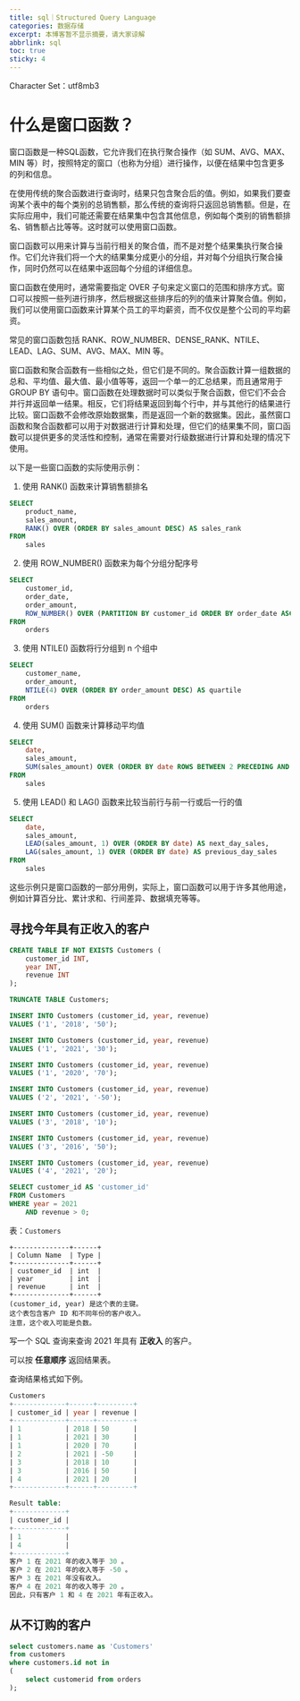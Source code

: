 ```yaml
---
title: sql｜Structured Query Language
categories: 数据存储
excerpt: 本博客暂不显示摘要，请大家谅解
abbrlink: sql
toc: true
sticky: 4
---
```


Character Set：utf8mb3


# 什么是窗口函数？
窗口函数是一种SQL函数，它允许我们在执行聚合操作（如 SUM、AVG、MAX、MIN 等）时，按照特定的窗口（也称为分组）进行操作，以便在结果中包含更多的列和信息。

在使用传统的聚合函数进行查询时，结果只包含聚合后的值。例如，如果我们要查询某个表中的每个类别的总销售额，那么传统的查询将只返回总销售额。但是，在实际应用中，我们可能还需要在结果集中包含其他信息，例如每个类别的销售额排名、销售额占比等等。这时就可以使用窗口函数。

窗口函数可以用来计算与当前行相关的聚合值，而不是对整个结果集执行聚合操作。它们允许我们将一个大的结果集分成更小的分组，并对每个分组执行聚合操作，同时仍然可以在结果中返回每个分组的详细信息。

窗口函数在使用时，通常需要指定 OVER 子句来定义窗口的范围和排序方式。窗口可以按照一些列进行排序，然后根据这些排序后的列的值来计算聚合值。例如，我们可以使用窗口函数来计算某个员工的平均薪资，而不仅仅是整个公司的平均薪资。

常见的窗口函数包括 RANK、ROW_NUMBER、DENSE_RANK、NTILE、LEAD、LAG、SUM、AVG、MAX、MIN 等。

窗口函数和聚合函数有一些相似之处，但它们是不同的。聚合函数计算一组数据的总和、平均值、最大值、最小值等等，返回一个单一的汇总结果，而且通常用于 GROUP BY 语句中。窗口函数在处理数据时可以类似于聚合函数，但它们不会合并行并返回单一结果。相反，它们将结果返回到每个行中，并与其他行的结果进行比较。窗口函数不会修改原始数据集，而是返回一个新的数据集。因此，虽然窗口函数和聚合函数都可以用于对数据进行计算和处理，但它们的结果集不同，窗口函数可以提供更多的灵活性和控制，通常在需要对行级数据进行计算和处理的情况下使用。

以下是一些窗口函数的实际使用示例：

1. 使用 RANK() 函数来计算销售额排名

```sql
SELECT
    product_name,
    sales_amount,
    RANK() OVER (ORDER BY sales_amount DESC) AS sales_rank
FROM
    sales
```

2. 使用 ROW_NUMBER() 函数来为每个分组分配序号

```sql
SELECT
    customer_id,
    order_date,
    order_amount,
    ROW_NUMBER() OVER (PARTITION BY customer_id ORDER BY order_date ASC) AS order_num
FROM
    orders
```

3. 使用 NTILE() 函数将行分组到 n 个组中

```sql
SELECT
    customer_name,
    order_amount,
    NTILE(4) OVER (ORDER BY order_amount DESC) AS quartile
FROM
    orders
```

4. 使用 SUM() 函数来计算移动平均值

```sql
SELECT
    date,
    sales_amount,
    SUM(sales_amount) OVER (ORDER BY date ROWS BETWEEN 2 PRECEDING AND CURRENT ROW) AS moving_average
FROM
    sales
```

5. 使用 LEAD() 和 LAG() 函数来比较当前行与前一行或后一行的值

```sql
SELECT
    date,
    sales_amount,
    LEAD(sales_amount, 1) OVER (ORDER BY date) AS next_day_sales,
    LAG(sales_amount, 1) OVER (ORDER BY date) AS previous_day_sales
FROM
    sales
```

这些示例只是窗口函数的一部分用例，实际上，窗口函数可以用于许多其他用途，例如计算百分比、累计求和、行间差异、数据填充等等。

##  寻找今年具有正收入的客户 
```sql
CREATE TABLE IF NOT EXISTS Customers (
	customer_id INT,
	year INT,
	revenue INT
);

TRUNCATE TABLE Customers;

INSERT INTO Customers (customer_id, year, revenue)
VALUES ('1', '2018', '50');

INSERT INTO Customers (customer_id, year, revenue)
VALUES ('1', '2021', '30');

INSERT INTO Customers (customer_id, year, revenue)
VALUES ('1', '2020', '70');

INSERT INTO Customers (customer_id, year, revenue)
VALUES ('2', '2021', '-50');

INSERT INTO Customers (customer_id, year, revenue)
VALUES ('3', '2018', '10');

INSERT INTO Customers (customer_id, year, revenue)
VALUES ('3', '2016', '50');

INSERT INTO Customers (customer_id, year, revenue)
VALUES ('4', '2021', '20');

SELECT customer_id AS 'customer_id'
FROM Customers
WHERE year = 2021
	AND revenue > 0;
```

表：`Customers`

```
+--------------+------+
| Column Name  | Type |
+--------------+------+
| customer_id  | int  |
| year         | int  |
| revenue      | int  |
+--------------+------+
(customer_id, year) 是这个表的主键。
这个表包含客户 ID 和不同年份的客户收入。
注意，这个收入可能是负数。
```

写一个 SQL 查询来查询 2021 年具有 **正收入** 的客户。

可以按 **任意顺序** 返回结果表。

查询结果格式如下例。

```sql
Customers
+-------------+------+---------+
| customer_id | year | revenue |
+-------------+------+---------+
| 1           | 2018 | 50      |
| 1           | 2021 | 30      |
| 1           | 2020 | 70      |
| 2           | 2021 | -50     |
| 3           | 2018 | 10      |
| 3           | 2016 | 50      |
| 4           | 2021 | 20      |
+-------------+------+---------+

Result table:
+-------------+
| customer_id |
+-------------+
| 1           |
| 4           |
+-------------+
客户 1 在 2021 年的收入等于 30 。
客户 2 在 2021 年的收入等于 -50 。
客户 3 在 2021 年没有收入。
客户 4 在 2021 年的收入等于 20 。
因此，只有客户 1 和 4 在 2021 年有正收入。
```

## 从不订购的客户
```sql
select customers.name as 'Customers'
from customers
where customers.id not in
(
    select customerid from orders
);
```



